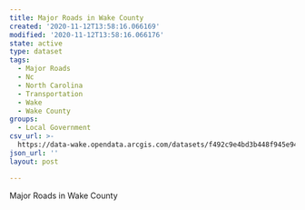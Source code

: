 ```yaml
---
title: Major Roads in Wake County
created: '2020-11-12T13:58:16.066169'
modified: '2020-11-12T13:58:16.066176'
state: active
type: dataset
tags:
  - Major Roads
  - Nc
  - North Carolina
  - Transportation
  - Wake
  - Wake County
groups:
  - Local Government
csv_url: >-
  https://data-wake.opendata.arcgis.com/datasets/f492c9e4bd3b448f945e94a716f5b6b7_3.csv?outSR=%7B%22latestWkid%22%3A2264%2C%22wkid%22%3A102719%7D
json_url: ''
layout: post

---
```

Major Roads in Wake County
